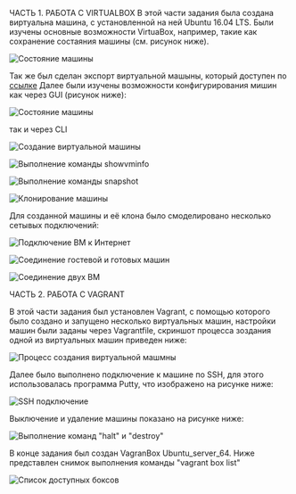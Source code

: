 ﻿ЧАСТЬ 1. РАБОТА С VIRTUALBOX
В этой части задания была создана виртуальна машина, с установленной на ней Ubuntu 16.04 LTS.
Были изучены основные возможности VirtuaBox, например, такие как сохранение состаяния машины (см. рисунок ниже).

![Состояние машины](https://github.com/alexanderklochko/Kharkiv_DevOps_ext_2020Q1/raw/master/C/Users/mikin/Kharkiv_DevOps_ext_2020Q1/task_2.2/im/State_machine.png)

Так же был сделан экспорт виртуальной машыны, который доступен по [ссылке](https://drive.google.com/open?id=1B7vSY7Y920tuRLvOuLXKNYd_4uIFH7m_)
Далее были изучены возможности конфигурирования мишин как через GUI (рисунок ниже):

![Состояние машины](https://github.com/alexanderklochko/Kharkiv_DevOps_ext_2020Q1/raw/master/C/Users/mikin/Kharkiv_DevOps_ext_2020Q1/task_2.2/im/share.png)

так и через CLI

![Создание виртуальной машины](https://github.com/alexanderklochko/Kharkiv_DevOps_ext_2020Q1/raw/master/C/Users/mikin/Kharkiv_DevOps_ext_2020Q1/task_2.2/im/CreateVM.png)

![Выполнение команды showvminfo](https://github.com/alexanderklochko/Kharkiv_DevOps_ext_2020Q1/raw/master/C/Users/mikin/Kharkiv_DevOps_ext_2020Q1/task_2.2/im/showvminfohowvminfo.png)

![Выполнение команды snapshot](https://github.com/alexanderklochko/Kharkiv_DevOps_ext_2020Q1/raw/master/C/Users/mikin/Kharkiv_DevOps_ext_2020Q1/task_2.2/im/take_a_snapshot.png)

![Клонирование машины](https://github.com/alexanderklochko/Kharkiv_DevOps_ext_2020Q1/raw/master/C/Users/mikin/Kharkiv_DevOps_ext_2020Q1/task_2.2/im/createclone.png)

Для созданной машины и её клона было смоделировано несколько сетывых подключений:

![Подключение ВМ к Интернет](https://github.com/alexanderklochko/Kharkiv_DevOps_ext_2020Q1/raw/master/C/Users/mikin/Kharkiv_DevOps_ext_2020Q1/task_2.2/im/VM_1-Internet.png)

![Соединение гостевой и готовых машин](https://github.com/alexanderklochko/Kharkiv_DevOps_ext_2020Q1/raw/master/C/Users/mikin/Kharkiv_DevOps_ext_2020Q1/task_2.2/im/VM_1-Internet-host.png)

![Соединение двух ВМ](https://github.com/alexanderklochko/Kharkiv_DevOps_ext_2020Q1/raw/master/C/Users/mikin/Kharkiv_DevOps_ext_2020Q1/task_2.2/im/VM_1-VM_2.png)

ЧАСТЬ 2. РАБОТА С VAGRANT

В этой части задания был установлен Vagrant, с помощью которого было создано и запущено несколько виртуальных машин, настройки машин были заданы через Vagrantfile, 
скриншот процесса зоздания одной из виртуальных машин приведен ниже:

![Процесс создания виртуальной машмны](https://github.com/alexanderklochko/Kharkiv_DevOps_ext_2020Q1/raw/master/C/Users/mikin/Kharkiv_DevOps_ext_2020Q1/task_2.2/im/working_with_vagrantfile.png)

Далее было выполнено подключение к машине по SSH, для этого использовалась программа Putty, что изображено на рисунке ниже:

![SSH подключение](https://github.com/alexanderklochko/Kharkiv_DevOps_ext_2020Q1/raw/master/C/Users/mikin/Kharkiv_DevOps_ext_2020Q1/task_2.2/im/Connect_vis_SSH.png)

Выключение и удаление машины показано на рисунке ниже:

![Выполнение команд "halt" и "destroy"](https://github.com/alexanderklochko/Kharkiv_DevOps_ext_2020Q1/raw/master/C/Users/mikin/Kharkiv_DevOps_ext_2020Q1/task_2.2/im/halt_and_destroi.png)

В конце задания был создан VagranBox Ubuntu_server_64. Ниже представлен снимок выполнения команды "vagrant box list"

![Список доступных боксов](https://github.com/alexanderklochko/Kharkiv_DevOps_ext_2020Q1/raw/master/C/Users/mikin/Kharkiv_DevOps_ext_2020Q1/task_2.2/im/create_a_box.png)
